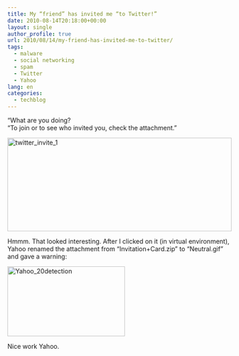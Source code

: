 ```yaml
---
title: My “friend” has invited me “to Twitter!”
date: 2010-08-14T20:18:00+00:00
layout: single
author_profile: true
url: 2010/08/14/my-friend-has-invited-me-to-twitter/
tags:
  - malware
  - social networking
  - spam
  - Twitter
  - Yahoo
lang: en
categories: 
  - techblog
---
```

“What are you doing?  
“To join or to see who invited you, check the attachment.” 

[<img title="twitter_invite_1" border="0" alt="twitter_invite_1" src="http://lh5.ggpht.com/_vaUVXcmC3OI/TGbzDSPdj0I/AAAAAAAACU4/ZIHCuqADNuk/twitter_invite_1_thumb%5B3%5D.png?imgmax=800" width="504" height="210" />](http://lh6.ggpht.com/_vaUVXcmC3OI/TGbzApz50BI/AAAAAAAACU0/mzvnH3kk3F8/s1600-h/twitter_invite_1%5B5%5D.png) 

Hmmm. That looked interesting. After I clicked on it (in virtual environment), Yahoo renamed the attachment from “Invitation+Card.zip” to “Neutral.gif” and gave a warning:

[<img title="Yahoo_20detection" border="0" alt="Yahoo_20detection" src="http://lh5.ggpht.com/_vaUVXcmC3OI/TGbzIYgN7zI/AAAAAAAACVA/xpZ8DtCXdko/Yahoo_20detection_thumb%5B1%5D.png?imgmax=800" width="264" height="157" />](http://lh6.ggpht.com/_vaUVXcmC3OI/TGbzF2KYb7I/AAAAAAAACU8/-J9gKWlz5oA/s1600-h/Yahoo_20detection%5B3%5D.png) 

Nice work Yahoo.